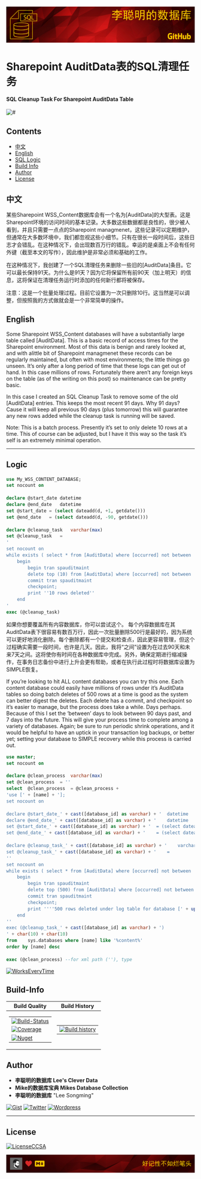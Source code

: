 ![CLEVER DATA GIT REPO](https://raw.githubusercontent.com/LiCongMingDeShujuku/git-resources/master/0-clever-data-github.png "李聪明的数据库")

# Sharepoint AuditData表的SQL清理任务
#### SQL Cleanup Task For Sharepoint AuditData Table

![#](images/##############?raw=true "#")

## Contents

- [中文](#中文)
- [English](#English)
- [SQL Logic](#Logic)
- [Build Info](#Build-Info)
- [Author](#Author)
- [License](#License) 


## 中文
某些Sharepoint WSS_Content数据库会有一个名为[AuditData]的大型表。这是Sharepoint环境的访问时间的基本记录。大多数这些数据都是良性的，很少被人看到，并且只需要一点点的Sharepoint managmenet，这些记录可以定期维护，但通常在大多数环境中，我们都忽视这些小细节。只有在很长一段时间后，这些日志才会错乱。在这种情况下，会出现数百万行的错乱。幸运的是桌面上不会有任何外键（截至本文的写作），因此维护是非常必须和基础的工作。

在这种情况下，我创建了一个SQL清理任务来删除一些旧的[AuditData]条目。它可以最长保持91天。为什么是91天？因为它将保留所有前90天（加上明天）的信息，这将保证在清理任务运行时添加的任何新行都将被保存。

注意：这是一个批量处理过程。目前它设置为一次只删除10行。这当然是可以调整，但按照我的方式做就会是一个非常简单的操作。


## English
Some Sharepoint WSS_Content databases will have a substantially large table called [AuditData]. This is a basic record of access times for the Sharepoint environment. Most of this data is benign and rarely looked at, and with alittle bit of Sharepoint managmenet these records can be regularly maintained, but often with most environments; the little things go unseen. It’s only after a long period of time that these logs can get out of hand. In this case millions of rows. Fortunately there aren’t any foreign keys on the table (as of the writing on this post) so maintenance can be pretty basic.

In this case I created an SQL Cleanup Task to remove some of the old [AuditData] entries. This keeps the most recent 91 days. Why 91 days? Cause it will keep all previous 90 days (plus tomorrow) this will guarantee any new rows added while the cleanup task is running will be saved.

Note: This is a batch process. Presently it’s set to only delete 10 rows at a time. This of course can be adjusted, but I have it this way so the task it’s self is an extremely minimal operation.

---
## Logic
```SQL
use My_WSS_CONTENT_DATABASE;
set nocount on
 
declare @start_date datetime
declare @end_date   datetime
set @start_date = (select dateadd(d, +1, getdate()))
set @end_date   = (select dateadd(d, -90, getdate()))
 
declare @cleanup_task   varchar(max)
set @cleanup_task   =
'
set nocount on
while exists ( select * from [AuditData] where [occurred] not between ''' + CONVERT(nvarchar(24), @start_date, 121) + ''' and ''' + CONVERT(nvarchar(24), @end_date, 121) + ''')
    begin
        begin tran spauditmaint
        delete top (10) from [AuditData] where [occurred] not between ''' + CONVERT(nvarchar(24), @start_date, 121) + ''' and ''' + CONVERT(nvarchar(24), @end_date, 121) + '''
        commit tran spauditmaint
        checkpoint;
        print ''10 rows deleted''
    end
'
exec (@cleanup_task)
```
如果你想要覆盖所有内容数据库，你可以尝试这个。
每个内容数据库在其AuditData表下很容易有数百万行，因此一次批量删除500行是最好的，因为系统可以更好地消化删除。每个删除都有一个提交和检查点，因此更容易管理，但这个过程确实需要一段时间，也许是几天。因此，我将“之间”设置为在过去90天和未来7天之间。这将使你有时间在各种数据库中完成。另外，确保定期进行缩减操作，在事务日志备份中进行上升会更有帮助，或者在执行此过程时将数据库设置为SIMPLE恢复。

If you’re looking to hit ALL content databases you can try this one.
Each content database could easily have millions of rows under it’s AuditData tables so doing batch deletes of 500 rows at a time is good as the system can better digest the deletes. Each delete has a commit, and checkpoint so it’s easier to manage, but the process does take a while. Days perhaps. Because of this I set the ‘between’ days to look between 90 days past, and 7 days into the future. This will give your process time to complete among a variety of databases. Again; be sure to run periodic shrink operations, and it would be helpful to have an uptick in your transaction log backups, or better yet; setting your database to SIMPLE recovery while this process is carried out.

```SQL
use master;
set nocount on
 
declare @clean_process  varchar(max)
set @clean_process  = ''
select  @clean_process  = @clean_process +
'use [' + [name] + '];
set nocount on
 
declare @start_date_' + cast([database_id] as varchar) + '  datetime
declare @end_date_' + cast([database_id] as varchar) + '    datetime
set @start_date_' + cast([database_id] as varchar) + '  = (select dateadd(d, +7,    getdate()))
set @end_date_' + cast([database_id] as varchar) + '    = (select dateadd(d, -90,   getdate()))
 
declare @cleanup_task_' + cast([database_id] as varchar) + '    varchar(max)
set @cleanup_task_' + cast([database_id] as varchar) + '    =
''
set nocount on
while exists ( select * from [AuditData] where [occurred] not between '''''' + CONVERT(nvarchar(24), @start_date_' + cast([database_id] as varchar) + ', 121) + '''''' and '''''' + CONVERT(nvarchar(24), @end_date_' + cast([database_id] as varchar) + ', 121) + '''''')
    begin
        begin tran spauditmaint
        delete top (500) from [AuditData] where [occurred] not between '''''' + CONVERT(nvarchar(24), @start_date_' + cast([database_id] as varchar) + ', 121) + '''''' and '''''' + CONVERT(nvarchar(24), @end_date_' + cast([database_id] as varchar) + ', 121) + ''''''
        commit tran spauditmaint
        checkpoint;
        print ''''500 rows deleted under log table for database [' + upper([name]) + ']''''
    end
''
exec (@cleanup_task_' + cast([database_id] as varchar) + ')
' + char(10) + char(10)
from    sys.databases where [name] like '%content%'
order by [name] desc
 
exec (@clean_process) --for xml path (''), type

```

[![WorksEveryTime](https://forthebadge.com/images/badges/60-percent-of-the-time-works-every-time.svg)](https://shitday.de/)

## Build-Info

| Build Quality | Build History |
|--|--|
|<table><tr><td>[![Build-Status](https://ci.appveyor.com/api/projects/status/pjxh5g91jpbh7t84?svg?style=flat-square)](#)</td></tr><tr><td>[![Coverage](https://coveralls.io/repos/github/tygerbytes/ResourceFitness/badge.svg?style=flat-square)](#)</td></tr><tr><td>[![Nuget](https://img.shields.io/nuget/v/TW.Resfit.Core.svg?style=flat-square)](#)</td></tr></table>|<table><tr><td>[![Build history](https://buildstats.info/appveyor/chart/tygerbytes/resourcefitness)](#)</td></tr></table>|

## Author

- **李聪明的数据库 Lee's Clever Data**
- **Mike的数据库宝典 Mikes Database Collection**
- **李聪明的数据库** "Lee Songming"

[![Gist](https://img.shields.io/badge/Gist-李聪明的数据库-<COLOR>.svg)](https://gist.github.com/congmingshuju)
[![Twitter](https://img.shields.io/badge/Twitter-mike的数据库宝典-<COLOR>.svg)](https://twitter.com/mikesdatawork?lang=en)
[![Wordpress](https://img.shields.io/badge/Wordpress-mike的数据库宝典-<COLOR>.svg)](https://mikesdatawork.wordpress.com/)

---
## License
[![LicenseCCSA](https://img.shields.io/badge/License-CreativeCommonsSA-<COLOR>.svg)](https://creativecommons.org/share-your-work/licensing-types-examples/)

![Lee Songming](https://raw.githubusercontent.com/LiCongMingDeShujuku/git-resources/master/1-clever-data-github.png "李聪明的数据库")

